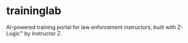 # traininglab
AI-powered training portal for law enforcement instructors, built with Z-Logic™ by Instructor Z.

